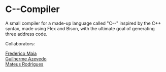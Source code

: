 # C--Compiler
A small compiler for a made-up language called "C--" inspired by the C++ syntax, made using Flex and Bison, with the ultimate goal of generating three address code.

Collaborators:

[Frederico Maia](https://github.com/FredMaia)  
[Guilherme Azevedo](https://github.com/GuiAzevedo04)  
[Mateus Rodrigues](https://github.com/milanimateus)
